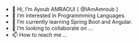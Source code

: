 - 👋 Hi, I’m Ayoub AMRAOUI { @IAmAmroub } 
- 👀 I’m interested in Programmming Languages.
- 🌱 I’m currently learning Spring Boot and Angular.
- 💞️ I’m looking to collaborate on ...
- 📫 How to reach me ...

